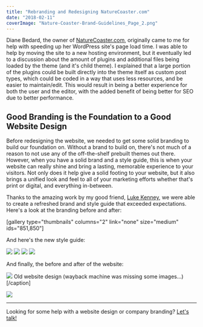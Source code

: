 ```yaml
---
title: "Rebranding and Redesigning NatureCoaster.com"
date: "2018-02-11"
coverImage: "Nature-Coaster-Brand-Guidelines_Page_2.png"
---
```


Diane Bedard, the owner of [NatureCoaster.com](https://www.naturecoaster.com/), originally came to me for help with speeding up her WordPress site's page load time. I was able to help by moving the site to a new hosting environment, but it eventually led to a discussion about the amount of plugins and additional files being loaded by the theme (and it's child theme). I explained that a large portion of the plugins could be built directly into the theme itself as custom post types, which could be coded in a way that uses less resources, and be easier to maintain/edit. This would result in being a better experience for both the user and the editor, with the added benefit of being better for SEO due to better performance.

## Good Branding is the Foundation to a Good Website Design

Before redesigning the website, we needed to get some solid branding to build our foundation on. Without a brand to build on, there's not much of a reason to not use any of the off-the-shelf prebuilt themes out there. However, when you have a solid brand and a style guide, this is when your website can really shine and bring a lasting, memorable experience to your visitors. Not only does it help give a solid footing to your website, but it also brings a unified look and feel to all of your marketing efforts whether that's print or digital, and everything in-between.

Thanks to the amazing work by my good friend, [Luke Kenney](https://www.linkedin.com/in/luke-kenney-970473105/), we were able to create a refreshed brand and style guide that exceeded expectations. Here's a look at the branding before and after:

\[gallery type="thumbnails" columns="2" link="none" size="medium" ids="851,850"\]

And here's the new style guide:

![](/blog/Nature-Coaster-Brand-Guidelines_Page_1-832x468.png) ![](/blog/Nature-Coaster-Brand-Guidelines_Page_2-832x468.png) ![](/blog/Nature-Coaster-Brand-Guidelines_Page_3-832x468.png) ![](/blog/Nature-Coaster-Brand-Guidelines_Page_4-832x468.png)

And finally, the before and after of the website:

![](/blog/old-naturecoaster-website-design.png) Old website design (wayback machine was missing some images...)\[/caption\]

![](/blog/new-naturecoaster-website-design-1.png)



---



Looking for some help with a website design or company branding? [Let's talk!](https://stefenphelps.com/hire-me/)

